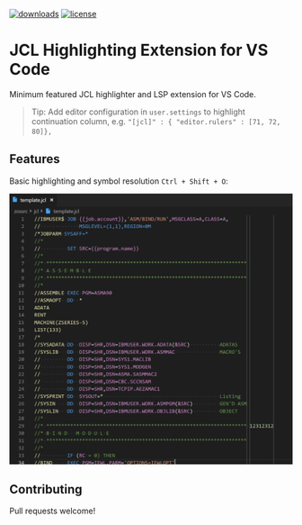 [![downloads](https://img.shields.io/visual-studio-marketplace/d/kelosky.ibm-jcl)](https://marketplace.visualstudio.com/items?itemName=kelosky.ibm-jcl)
[![license](https://img.shields.io/github/license/dkelosky/vscode-ibm-jcl)](https://github.com/dkelosky/vscode-ibm-jcl)

# JCL Highlighting Extension for VS Code

Minimum featured JCL highlighter and LSP extension for VS Code.

> Tip: Add editor configuration in `user.settings` to highlight continuation column, e.g. `"[jcl]" : { "editor.rulers" : [71, 72, 80]},`

## Features

Basic highlighting and symbol resolution `Ctrl + Shift + O`:

![Highlighting](./docs/images/example.png)

## Contributing

Pull requests welcome!
